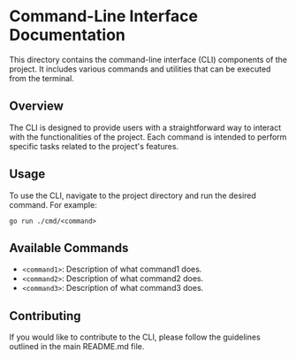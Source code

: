# Command-Line Interface Documentation

This directory contains the command-line interface (CLI) components of the project. It includes various commands and utilities that can be executed from the terminal.

## Overview

The CLI is designed to provide users with a straightforward way to interact with the functionalities of the project. Each command is intended to perform specific tasks related to the project's features.

## Usage

To use the CLI, navigate to the project directory and run the desired command. For example:

```
go run ./cmd/<command>
```

## Available Commands

- `<command1>`: Description of what command1 does.
- `<command2>`: Description of what command2 does.
- `<command3>`: Description of what command3 does.

## Contributing

If you would like to contribute to the CLI, please follow the guidelines outlined in the main README.md file.